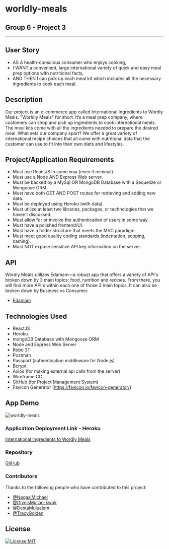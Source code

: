 # worldly-meals

## Group 6 - Project 3

***

## User Story

* AS A health-conscious consumer who enjoys cooking,
* I WANT a convenient, large international variety of quick and easy meal prep options with nutritional facts,
* AND THEN I can pick up each meal kit which includes all the necessary ingredients to cook each meal.

## Description

Our project is an e-commerce app called International Ingredients to Wordly Meals. "Worldly Meals" for short. It’s a meal prep company, where customers can shop and pick up ingredients to cook international meals. The meal kits come with all the ingredients needed to prepare the desired meal. What sets our company apart? We offer a great variety of international recipe choices that all come with nutritional data that the customer can use to fit into their own diets and lifestyles.

## Project/Application Requirements

* Must use ReactJS in some way (even if minimal).
* Must use a Node AND Express Web server.
* Must be backed by a MySql OR MongoDB Database with a Sequelize or Mongoose ORM.
* Must have both GET AND POST routes for retrieving and adding new data.
* Must be deployed using Heroku (with data).
* Must utilize at least two libraries, packages, or technologies that we haven’t discussed.
* Must allow for or involve the authentication of users in some way. 
* Must have a polished frontend/UI.
* Must have a folder structure that meets the MVC paradigm.
* Must meet good quality coding standards (indentation, scoping, naming).
* Must NOT expose sensitive API key information on the server.

## API

Wordly Meals utilizes Edamam&#8212;a robust app that offers a variety of API's broken down by 3 main topics: food, nutrition and recipes. From there, you will find more API's within each one of those 3 main topics. It can also be broken down by Business vs Consumer.

* [Edamam](https://www.edamam.com/)

## Technologies Used

* ReactJS
* Heroku
* mongoDB Database with Mongoose ORM
* Node and Express Web Server
* Robo 3T
* Postman
* Passport (authentication middleware for Node.js)
* Bcrypt
* Axios (for making external api calls from the server)
* Wireframe CC
* GitHub (for Project Management System)
* Favicon Generator (https://favicon.io/favicon-generator/)

## App Demo

![worldly-meals](./client/public/images/worldly-meals.gif)

### Application Deployment Link - Heroku

[International Ingredients to Wordly Meals](https://aqueous-ocean-13819.herokuapp.com/)

### Repository

[GitHub](https://github.com/glynismullankwok/worldly-meals)

### Contributors

Thanks to the following people who have contributed to this project:

* [@NegasiMichael](https://github.com/negasimichael)
* [@GlynisMullan-kwok](https://github.com/glynismullankwok)
* [@DestaMulualem](https://github.com/destish21)
* [@TracyGolden](https://github.com/tracy80s2003)

## License
   [![License:MIT](https://img.shields.io/badge/License-MIT-yellow.svg)](https://opensource.org/licenses/MIT)
 

